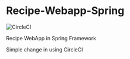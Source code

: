 # Recipe-Webapp-Spring
![CircleCI](https://dl.circleci.com/status-badge/img/gh/AndyWeasley2004/Recipe-Webapp-Spring/tree/main.svg?style=svg)

Recipe WebApp in Spring Framework

Simple change in using CircleCI
